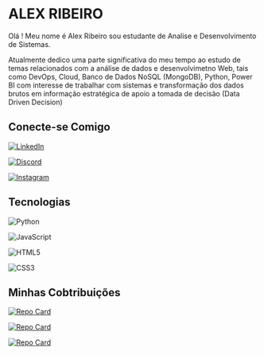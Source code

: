 # ALEX RIBEIRO 
Olá ! Meu nome é Alex Ribeiro sou estudante de Analise e Desenvolvimento de Sistemas.

 Atualmente dedico uma parte significativa do meu tempo ao estudo de temas relacionados com a análise de dados e desenvolvimetno Web, tais como DevOps, Cloud, Banco de Dados NoSQL (MongoDB), Python, Power BI com interesse de trabalhar com sistemas e transformação dos dados brutos em informação estratégica de apoio a tomada de decisão (Data Driven Decision)


## Conecte-se Comigo
[![LinkedIn](https://img.shields.io/badge/LinkedIn-000?style=for-the-badge&logo=linkedin&logoColor=0E76A8)](https://www.linkedin.com/in/alexribeiro/)


[![Discord](https://img.shields.io/badge/Discord-000?style=for-the-badge&logo=discord)](https://www.discord.com/in/alocs_/)

[![Instagram](https://img.shields.io/badge/Instagram-000?style=for-the-badge&logo=instagram)](https://www.instagram.com/alexribeiro.sa/)

## Tecnologias
![Python](https://img.shields.io/badge/Python-000?style=for-the-badge&logo=python)

![JavaScript](https://img.shields.io/badge/JavaScript-000?style=for-the-badge&logo=javascript)

![HTML5](https://img.shields.io/badge/HTML5-000?style=for-the-badge&logo=html5)

![CSS3](https://img.shields.io/badge/CSS3-000?style=for-the-badge&logo=css3&logoColor=264CE4)



## Minhas Cobtribuições 

[![Repo Card](https://github-readme-stats.vercel.app/api/pin/?username=alocss&repo=Santander_Dev_Week_ETL_Python&bg_color=000&border_color=30A3DC&show_icons=true&icon_color=30A3DC&title_color=E94D5F&text_color=FFF)](https://github.com/alocss/Santander_Dev_Week_ETL_Python)

[![Repo Card](https://github-readme-stats.vercel.app/api/pin/?username=alocss&repo=Desafio_Power_bi_analyst&bg_color=000&border_color=30A3DC&show_icons=true&icon_color=30A3DC&title_color=E94D5F&text_color=FFF)](https://github.com/alocss/Desafio_Power_bi_analyst)

[![Repo Card](https://github-readme-stats.vercel.app/api/pin/?username=alocss&repo=dio-lab-open-source&bg_color=000&border_color=30A3DC&show_icons=true&icon_color=30A3DC&title_color=E94D5F&text_color=FFF)](https://github.com/alocss/dio-lab-open-source)